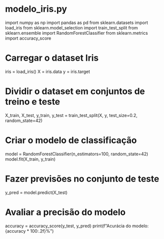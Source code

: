 # modelo_iris.py
import numpy as np
import pandas as pd
from sklearn.datasets import load_iris
from sklearn.model_selection import train_test_split
from sklearn.ensemble import RandomForestClassifier
from sklearn.metrics import accuracy_score

# Carregar o dataset Iris
iris = load_iris()
X = iris.data
y = iris.target

# Dividir o dataset em conjuntos de treino e teste
X_train, X_test, y_train, y_test = train_test_split(X, y, test_size=0.2, random_state=42)

# Criar o modelo de classificação
model = RandomForestClassifier(n_estimators=100, random_state=42)
model.fit(X_train, y_train)

# Fazer previsões no conjunto de teste
y_pred = model.predict(X_test)

# Avaliar a precisão do modelo
accuracy = accuracy_score(y_test, y_pred)
print(f"Acurácia do modelo: {accuracy * 100:.2f}%")
